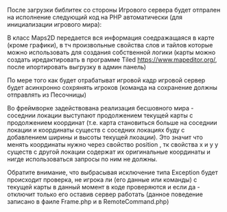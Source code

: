 После загрузки библитек со стороны Игрового сервера будет отпрален на исполнение следующий код на PHP автоматически (для инициализации игрового мира):

В класс Maps2D передается вся информация соедражащаяся в карте (кроме графики), в тч произвольные свойства слов и тайлов которые можно использовать для создания собственной логики (карты можно создать иредактировать в программе Tiled https://www.mapeditor.org/, после ипортировать выгрузку в админ панель)

По мере того как будет отрабатыват игровой кадр игровой сервер будет асинхронно сохрянять игроков (команда на сохранение должны отправлять из Песочницы)

Во фреймворке задействована реализация бесшовного мира - соседнии локации выступают продолжением текущей карты с продолжением координат (т.е. карта становиться больше на соседнии локации и координаты существ с соседних локациях буду с добавлением ширины и высоты текущей лкоации). Это значит что менять координаты нужно через свойство position , тк свойства x и y у существ с другой локации содержат их оригинальные координаты и нигде использоваться запросы по ним не должны.

Обратите внимание, что выбрасывая исключение типа Exception будет происходит проверка, не игрока ли (его данные или команды) с текущей карты в данный момент в коде проверяются и если да - отключит только его оставив сервер работать (данное поведение записано в фаиле Frame.php и в RemoteCommand.php)